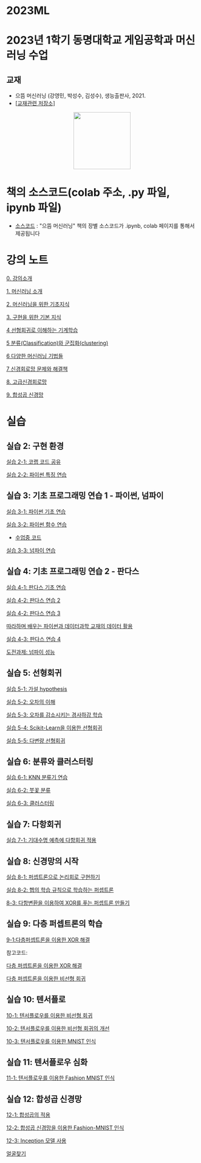 # 2023ML

# 2023년 1학기 동명대학교 게임공학과 머신러닝 수업

## 교재 

 * 으뜸 머신러닝 (강영민, 박성수, 김성수), 생능출판사, 2021.
 * [[교재관련 저장소]](http://github.com/dknife/ML)
<p align="center">
  <img src="https://github.com/dknife/ML/raw/main/image/PrimeML_cover.png" width=150px>
</p>

# 책의 소스코드(colab 주소, .py 파일, ipynb 파일)
* [소스코드](https://github.com/dknife/ML/tree/main/Source/README.md)
: "으뜸 머신러닝" 책의 장별 소스코드가 .ipynb, colab 페이지를 통해서 제공됩니다


# 강의 노트

[0. 강의소개](https://github.com/dknife/2023ML/raw/main/LectureNotes/00_%EC%9C%BC%EB%9C%B8%20%EB%A8%B8%EC%8B%A0%EB%9F%AC%EB%8B%9D_%EA%B0%95%EC%9D%98%EC%9E%90%EC%95%88%EB%82%B4%EC%84%9C.pdf)

[1. 머신러닝 소개](https://github.com/dknife/2023ML/raw/main/LectureNotes/01%EC%9E%A5_%EB%A8%B8%EC%8B%A0%EB%9F%AC%EB%8B%9D%EC%9D%B4%EB%9E%80.pdf)

[2. 머신러닝을 위한 기초지식](https://github.com/dknife/2023ML/raw/main/LectureNotes/02%EC%9E%A5_%EB%A8%B8%EC%8B%A0%EB%9F%AC%EB%8B%9D%EC%9D%84%20%EC%9C%84%ED%95%9C%20%EA%B8%B0%EC%B4%88%EC%A7%80%EC%8B%9D.pdf)

[3. 구현을 위한 기본 지식](https://github.com/dknife/2023ML/raw/main/LectureNotes/03%EC%9E%A5_%EA%B5%AC%ED%98%84%EC%9D%84%EC%9C%84%ED%95%9C%20%EB%8F%84%EA%B5%AC.pdf)

[4 선형회귀로 이해하는 기계학습](https://github.com/dknife/2023ML/raw/main/LectureNotes/04%EC%9E%A5_%EC%84%A0%ED%98%95%20%ED%9A%8C%EA%B7%80%EB%A1%9C%20%EC%9D%B4%ED%95%B4%ED%95%98%EB%8A%94%20%EC%A7%80%EB%8F%84%ED%95%99%EC%8A%B5.pdf)

[5 분류(Classification)와 군집화(clustering)](https://github.com/dknife/2023ML/raw/main/LectureNotes/05%EC%9E%A5_%EB%B6%84%EB%A5%98%EC%99%80%20%EA%B5%B0%EC%A7%91%ED%99%94%EB%A1%9C%20%EC%9D%B4%ED%95%B4%ED%95%98%EB%8A%94%20%EC%A7%80%EB%8F%84%20%ED%95%99%EC%8A%B5%EA%B3%BC%20%EB%B9%84%EC%A7%80%EB%8F%84%20%ED%95%99%EC%8A%B5.pdf)

[6 다양한 머신러닝 기법들](https://github.com/dknife/2023ML/raw/main/LectureNotes/06%EC%9E%A5_%EB%8B%A4%EC%96%91%ED%95%9C%20%EB%A8%B8%EC%8B%A0%EB%9F%AC%EB%8B%9D%20%EA%B8%B0%EB%B2%95%EB%93%A4%20-%20%EB%8B%A4%ED%95%AD%20%ED%9A%8C%EA%B7%80%2C%20%EA%B2%B0%EC%A0%95%20%ED%8A%B8%EB%A6%AC%2C%20SVM.pdf)

[7 신경회로망 문제와 해결책](https://github.com/dknife/2023ML/raw/main/LectureNotes/07%EC%9E%A5_%EC%9D%B8%EA%B3%B5%20%EC%8B%A0%EA%B2%BD%EB%A7%9D%20%EA%B8%B0%EC%B4%88%20-%20%EB%AC%B8%EC%A0%9C%EC%99%80%20%EB%8F%8C%ED%8C%8C%EA%B5%AC.pdf)

[8. 고급신경회로망](https://github.com/dknife/2023ML/raw/main/LectureNotes/08%EC%9E%A5_%EA%B3%A0%EA%B8%89%20%EC%9D%B8%EA%B3%B5%20%EC%8B%A0%EA%B2%BD%EB%A7%9D%20%EA%B5%AC%ED%98%84.pdf)

[9. 합성곱 신경망](https://github.com/dknife/2023ML/raw/main/LectureNotes/09%EC%9E%A5_%EC%8B%A0%EA%B2%BD%EB%A7%9D%20%EB%B6%80%ED%9D%A5%EC%9D%98%20%EC%8B%9C%EC%9E%91%2C%20%ED%95%A9%EC%84%B1%EA%B3%B1%20%EC%8B%A0%EA%B2%BD%EB%A7%9D.pdf)

# 실습

## 실습 2: 구현 환경

[실습 2-1: 코랩 코드 공유](https://colab.research.google.com/drive/1pcgCyfVX8YGnKpgDpxhEmKuDgm3qPeub)

[실습 2-2: 파이썬 특징 연습](https://colab.research.google.com/drive/1xbFIxM5iZfR57hFbPFgEkkIu2VssL67n?usp=sharing)

## 실습 3: 기초 프로그래밍 연습 1 - 파이썬, 넘파이

[실습 3-1: 파이썬 기초 연습](https://colab.research.google.com/drive/15NzDULQhNe93u1AbBuOdRVqTiebWhqnV)

[실습 3-2: 파이썬 함수 연습](https://github.com/dknife/2023ML/wiki/2023ML_Lec3PythonFunc)

- [수업중 코드](https://colab.research.google.com/drive/1H4l0pIyOlgS3JnkvP0N9BzEmtjFXZgPk#scrollTo=R_c2dcajXJ3p)

[실습 3-3: 넘파이 연습](https://colab.research.google.com/drive/1hFjSV4fFQIubbIiN-JW2qMLfYbxuMiw_)

## 실습 4: 기초 프로그래밍 연습 2 - 판다스

[실습 4-1: 판다스 기초 연습](https://colab.research.google.com/drive/1KyHDmRFakm7NVcFRaMKAI1AkIbsKJGhe)

[실습 4-2: 판다스 연습 2](https://colab.research.google.com/drive/1GuSvSDeaJh7cFGaLNBoaM9BDyhVWVNaS)

[실습 4-2: 판다스 연습 3](https://colab.research.google.com/drive/1CK2NqPPINi0xaUbatvo4DqTpkBJFImcf?usp=sharing)

[따라하며 배우는 파이썬과 데이터과학 교재의 데이터 활용](https://github.com/dongupak/DataSciPy/tree/master/data/csv)

[실습 4-3: 판다스 연습 4](https://colab.research.google.com/drive/1TtBYyDP5tQx2uxMNiruQehH26OKk-Vji?usp=sharing)

[도전과제: 넘파이 성능](https://colab.research.google.com/drive/1FyXOSMPf24qazcGGLj02cUqFnESzkzY7?usp=sharing)

## 실습 5: 선형회귀

[실습 5-1: 가설 hypothesis](https://colab.research.google.com/drive/1LxjtoN0zD3nHff1GWJqqrltIylwg4My9?usp=sharing)

[실습 5-2: 오차의 이해](https://colab.research.google.com/drive/1E3JMzAe9vB2NWfAfXS0JPiDuoD4lBAdX?usp=sharing)

[실습 5-3: 오차를 감소시키는 경사하강 학습](https://colab.research.google.com/drive/1Rn7fYEXxLLqKYo6fJNXkrt5H2ebbeeKA?usp=sharing)

[실습 5-4: Scikit-Learn을 이용한 선형회귀](https://colab.research.google.com/drive/1bAVB6vYHddEj40qbY16xc80fB0rFP-8-?usp=sharing)

[실습 5-5: 다변량 선형회귀](https://colab.research.google.com/drive/1xmGot-1jUy06ZTP_2h7Myt9ClsFZlFVp?usp=sharing)

## 실습 6: 분류와 클러스터링

[실습 6-1: KNN 분류기 연습](https://colab.research.google.com/drive/1u_Da6Ql028BN7vbmbk4pCiq53xBoT30F?usp=sharing)

[실습 6-2: 붓꽃 분류](https://colab.research.google.com/drive/1OMeZ3w7Ifl_XfX-8ONaUwrN0Ny9UQxZq?usp=sharing)

[실습 6-3: 클러스터링](https://colab.research.google.com/drive/1gZMDrA9o_-KOQ4OlzmZrru9Rp8yx7mkH?usp=sharing)


## 실습 7: 다항회귀

[실습 7-1: 기대수명 예측에 다항회귀 적용](https://colab.research.google.com/drive/1XVWwbb_OXZ66yDV-Cy74cCizCRtn3135?usp=sharing)

## 실습 8: 신경망의 시작

[실습 8-1: 퍼셉트론으로 논리회로 구현하기](https://colab.research.google.com/drive/11Wcwlxsy9FK2zUAWr5WaNJnlzYLhgU7Z?usp=sharing)

[실습 8-2: 헵의 학습 규칙으로 학습하는 퍼셉트론](https://colab.research.google.com/drive/1AAw72mIEqvXUeYNt2qQVyjCKn0EeHY2Q?usp=sharing)

[8-3: 다항변환을 이용하여 XOR를 푸는 퍼셉트론 만들기](https://colab.research.google.com/drive/1jGdjaFDHljAcZtVfZx_wSY-ej3brWzIA)


## 실습 9: 다층 퍼셉트론의 학습

[9-1:다층퍼셉트론을 이용한 XOR 해결](https://colab.research.google.com/drive/1EvjkrFY_lzQKbviw9kZAAsM45GS80odD?usp=sharing)


참고코드:

[다층 퍼셉트론을 이용한 XOR 해결](https://colab.research.google.com/drive/1TZ8aJss20FuTM1CVx3mv1y5vWlxrHeMt#scrollTo=G8b_nvvWHI0E)

[다층 퍼셉트론을 이용한 비선형 회귀](https://colab.research.google.com/drive/1aAwqkqCPyTdzLuHe8PGZpLWXXiERvA4D?usp=sharing#scrollTo=SBSGIexHhRQw)


## 실습 10: 텐서플로

[10-1: 텐서플로우를 이용한 비선형 회귀](https://colab.research.google.com/drive/1RQi1Lfkmj2s1DN5yZLgO1iJjUm-N0AwR)

[10-2: 텐서플로우를 이용한 비선형 회귀의 개선](https://colab.research.google.com/drive/1VlHGQxJ4l1oLzMMU4WOdwB4Tq0pVr08i)

[10-3: 텐서플로우를 이용한 MNIST 인식](https://colab.research.google.com/drive/12bBvuyXfnMnGj8u4FynMYmRRUicdHWG7?usp=sharing)

## 실습 11: 텐서플로우 심화

[11-1: 텐서플로우를 이용한 Fashion MNIST 인식](https://colab.research.google.com/drive/1JRdYd-uUV7x8lz0s4RVjSe-Q_x36NIFO?usp=sharing)

## 실습 12: 합성곱 신경망

[12-1: 합성곱의 적용](https://colab.research.google.com/drive/1kXPBQJ3rauv9Ic4_Ud_6N-1pyLsnP9yB?usp=sharing)

[12-2: 합성곱 신경망을 이용한 Fashion-MNIST 인식](https://colab.research.google.com/drive/1xI2IXbXe6MUZ3LhGbZujn1Kss8oH-rbq)

[12-3: Inception 모델 사용](https://colab.research.google.com/drive/1eZ-AxIQO67Y-8mEjXkIh58zTTx9_qa14)

[얼굴찾기](https://colab.research.google.com/drive/1_j5NBI0P3yjpoILDHx8Hl3KiKQu-7at5#scrollTo=g0WWYEBopg-H)
